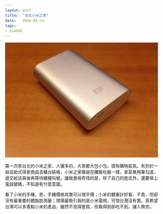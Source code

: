 ```yaml
---
layout: post
title:  "台北小米之家"
date:   2016-05-11
tags:
- xiaomi
---
```


![小米行動電源](/assets/media/2016-05-11-小米行動電源.jpg)

第一次來台北的小米之家，人蠻多的，大家都大包小包，很有購物氣氛。有別於一般自助式得拿商品去櫃台結帳，小米之家像是在攤販吃飯一樣，拿菜單用筆勾選，遞交給店員後再等待櫃檯叫號。讓我覺得奇怪的是，除了自己的姓氏外，還要填上電話號碼，不知道有什麼意圖。

看了小米的手機，恩，手機價格其實可以很平價；小米的體重計好看、不貴，但卻沒有最重要的體脂肪測量；現場最吸引我的是小米電視，可惜台灣沒有賣。真希望台灣可以多賣點小米的產品，雖然不見得會買，但看得到卻吃不到，讓人無奈。